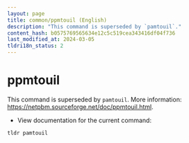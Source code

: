 ```yaml
---
layout: page
title: common/ppmtouil (English)
description: "This command is superseded by `pamtouil`."
content_hash: b0575769565634e12c5c519cea343416df04f736
last_modified_at: 2024-03-05
tldri18n_status: 2
---
```

# ppmtouil

This command is superseded by `pamtouil`.
More information: <https://netpbm.sourceforge.net/doc/ppmtouil.html>.

- View documentation for the current command:

`tldr pamtouil`
